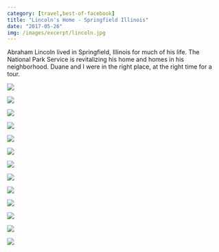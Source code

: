 ```yaml
---
category: [travel,best-of-facebook]
title: "Lincoln's Home - Springfield Illinois"
date: "2017-05-26"
img: /images/excerpt/lincoln.jpg
---
```


Abraham Lincoln lived in Springfield, Illinois for much of his life. The National Park Service is revitalizing his home and homes in his neighborhood. Duane and I were in the right place, at the right time for a tour.

![](/images/18664586_10213444813862579_4511947072635557796_n.jpg)

![](/images/18740722_10213444812422543_4061998712626244088_n.jpg)

![](/images/18664175_10213444814502595_547994991813711937_n.jpg)

![](/images/18700251_10213444814982607_2032641430470677027_n.jpg)

![](/images/18664283_10213444815982632_5436807109390119808_n.jpg)

![](/images/18664326_10213444814742601_8943179361007057021_n.jpg)

![](/images/18671245_10213444813142561_6104725701253689201_n.jpg)

![](/images/18698120_10213444825942881_1988061351487957123_n.jpg)

![](/images/18698382_10213444824342841_1222665786312841851_n.jpg)

![](/images/18699957_10213444812822553_6634721860547964048_n.jpg)

![](/images/18740509_10213444814102585_5870921292708485590_n.jpg)

![](/images/18765782_10213444826542896_8675540832824031568_n.jpg)

![](/images/18740263_10213444828982957_35706016499264453_n.jpg)
